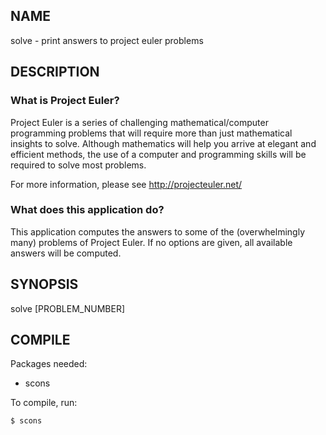 ## NAME ##
solve - print answers to project euler problems

## DESCRIPTION ##

### What is Project Euler? ###
Project Euler is a series of challenging mathematical/computer programming problems that will require more than just mathematical insights to solve. Although mathematics will help you arrive at elegant and efficient methods, the use of a computer and programming skills will be required to solve most problems.

For more information, please see <http://projecteuler.net/>

### What does this application do? ###
This application computes the answers to some of the (overwhelmingly many) problems of Project Euler. If no options are given, all available answers will be computed.

## SYNOPSIS ##
solve [PROBLEM_NUMBER]

## COMPILE ##
Packages needed:

 - scons
    
To compile, run:

    $ scons
